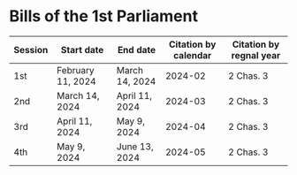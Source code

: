 # Bills of the 1st Parliament

| Session | Start date        | End date       | Citation by calendar | Citation by regnal year |
| ------- | ----------------- | -------------- | -------------------- | ----------------------- |
| 1st     | February 11, 2024 | March 14, 2024 | 2024-02              | 2 Chas. 3               |
| 2nd     | March 14, 2024    | April 11, 2024 | 2024-03              | 2 Chas. 3               |
| 3rd     | April 11, 2024    | May 9, 2024    | 2024-04              | 2 Chas. 3               |
| 4th     | May 9, 2024       | June 13, 2024  | 2024-05              | 2 Chas. 3               |
